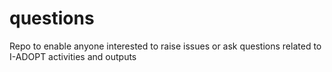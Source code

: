 # questions
Repo to enable anyone interested to raise issues or ask questions related to I-ADOPT activities and outputs
